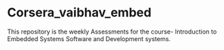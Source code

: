 # Corsera_vaibhav_embed
This repository is the weekly Assessments for the course- Introduction to Embedded Systems Software and Development systems.
